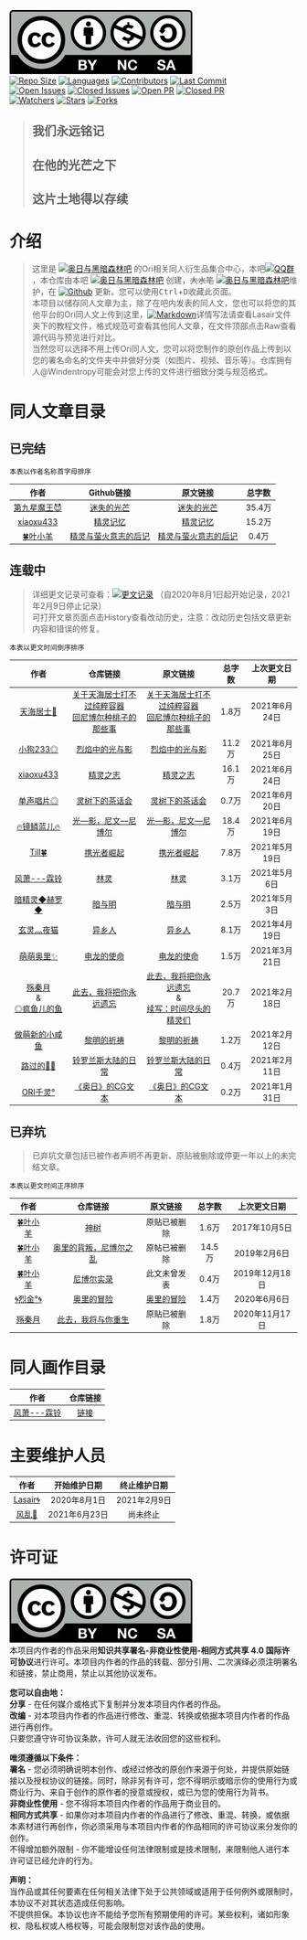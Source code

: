 [![License](https://raw.githubusercontent.com/Windentropy/OriArticle/45c2524d0a933c1211dd2930436cc6ec0d4baac8/Lasair/by-nc-sa.svg)](http://creativecommons.org/licenses/by-nc-sa/4.0/)  
[![Repo Size](https://img.shields.io/github/repo-size/Windentropy/OriArticle?logo=github)](https://github.com/Windentropy/OriArticle/archive/master.zip) [![Languages](https://img.shields.io/github/languages/count/Windentropy/OriArticle?logo=github)](https://github.com/Windentropy/OriArticle) [![Contributors](https://img.shields.io/github/contributors/Windentropy/OriArticle?logo=github)](https://github.com/Windentropy/OriArticle/graphs/contributors) [![Last Commit](https://img.shields.io/github/last-commit/Windentropy/OriArticle/master?logo=github)](https://github.com/Windentropy/OriArticle/commits/master)  
[![Open Issues](https://img.shields.io/github/issues/Windentropy/OriArticle?logo=github)](https://github.com/Windentropy/OriArticle/issues) [![Closed Issues](https://img.shields.io/github/issues-closed/Windentropy/OriArticle?logo=github)](https://github.com/Windentropy/OriArticle/issues?q=is%3Aissue+is%3Aclosed) [![Open PR](https://img.shields.io/github/issues-pr/Windentropy/OriArticle?logo=github)](https://github.com/Windentropy/OriArticle/pulls) [![Closed PR](https://img.shields.io/github/issues-pr-closed/Windentropy/OriArticle?logo=github)](https://github.com/Windentropy/OriArticle/pulls?q=is%3Apr+is%3Aclosed)  
[![Watchers](https://img.shields.io/github/watchers/Windentropy/OriArticle?style=social)](https://github.com/Windentropy/OriArticle/watchers) [![Stars](https://img.shields.io/github/stars/Windentropy/OriArticle?style=social)](https://github.com/Windentropy/OriArticle/stargazers) [![Forks](https://img.shields.io/github/forks/Windentropy/OriArticle?style=social)](https://github.com/Windentropy/OriArticle/network/members)  

> ## 我们永远铭记  
> ## 在他的光芒之下  
> ## 这片土地得以存续

# 介绍  
> 这里是 [![奥日与黑暗森林吧](https://img.shields.io/badge/%E7%99%BE%E5%BA%A6%E8%B4%B4%E5%90%A7-%E5%A5%A5%E6%97%A5%E4%B8%8E%E9%BB%91%E6%9A%97%E6%A3%AE%E6%9E%97%E5%90%A7-3388ff.svg?style=plastic&logo=baidu)](https://tieba.baidu.com/f?kw=%E5%A5%A5%E6%97%A5%E4%B8%8E%E9%BB%91%E6%9A%97%E6%A3%AE%E6%9E%97) 的Ori相关同人衍生品集合中心，本吧[![QQ群](https://img.shields.io/badge/QQ%E7%BE%A4-322462822-eb1923.svg?style=plastic&logo=tencentqq)](https://jq.qq.com/?_wv=1027&k=0p9alHEK)，本仓库由本吧 [![奥日与黑暗森林吧](https://img.shields.io/badge/%E5%89%8D%E5%B0%8F%E5%90%A7%E4%B8%BB-Lasair%F0%9F%8C%80-aee880.svg?style=plastic)](https://tieba.baidu.com/home/main/?un=GankinGwenn) 创建，~~大水笔~~ [![奥日与黑暗森林吧](https://img.shields.io/badge/%E5%90%A7%E5%8F%8B-%E9%A3%8E%E4%B9%B1%F0%9F%8C%B2-00BFFF.svg?style=plastic)](https://tieba.baidu.com/home/main/?un=yyf_1996)维护，在 [![Github](https://img.shields.io/badge/-Github-24292e.svg?style=plastic&logo=github)](https://github.com/Windentropy/OriArticle) 更新。您可以使用<kbd>Ctrl</kbd>+<kbd>D</kbd>收藏此页面。  
> 本项目以储存同人文章为主，除了在吧内发表的同人文，您也可以将您的其他平台的Ori同人文上传到这里，[![Markdown](https://img.shields.io/badge/-Markdown-%23000?style=plastic&logo=markdown)](https://baike.baidu.com/item/MarkDown)详情写法请查看Lasair文件夹下的教程文件，格式规范可查看其他同人文章，在文件顶部点击Raw查看源代码与预览进行对比。  
> 当然您可以选择不用上传Ori同人文，您可以将您制作的原创作品上传到以您的署名命名的文件夹中并做好分类（如图片、视频、音乐等）。仓库拥有人@Windentropy可能会对您上传的文件进行细致分类与规范格式。  

# 同人文章目录  
## 已完结  
    本表以作者名称首字母排序  
| 作者 | Github链接  | 原文链接 | 总字数 | 
| :----: | :----: | :----: |  :----: |
| [第九星魔王😈](https://tieba.baidu.com/home/main?un=%E4%BD%A0%E9%9C%80%E8%A6%81%E6%94%BE%E7%82%B9%E8%A1%80) | [迷失的光芒](https://github.com/Windentropy/OriArticle/blob/master/%E7%AC%AC%E4%B9%9D%E6%98%9F%E9%AD%94%E7%8E%8B/%E8%BF%B7%E5%A4%B1%E7%9A%84%E5%85%89%E8%8A%92.md) | [迷失的光芒](https://tieba.baidu.com/p/6583878963) | 35.4万 |
| [xiaoxu433](https://tieba.baidu.com/home/main?un=xiaoxu433) | [精灵记忆](https://github.com/Windentropy/OriArticle/blob/master/xiaoxu433/%E7%B2%BE%E7%81%B5%E8%AE%B0%E5%BF%86.md) |  [精灵记忆](https://tieba.baidu.com/p/6671368353) | 15.2万 |
| [🍀叶小羊](https://tieba.baidu.com/home/main?un=%E8%AF%B8%E6%9C%88%E6%97%A0%E6%80%9D%E6%80%80) | [精灵与萤火意志的后记](https://github.com/Windentropy/OriArticle/blob/master/%E5%8F%B6%E5%B0%8F%E7%BE%8A/%E7%B2%BE%E7%81%B5%E4%B8%8E%E8%90%A4%E7%81%AB%E6%84%8F%E5%BF%97%E7%9A%84%E5%90%8E%E8%AE%B0.md) |  [精灵与萤火意志的后记](https://tieba.baidu.com/p/6669136662) | 0.4万 |

## 连载中  
> 详细更文记录可查看：[![更文记录](https://img.shields.io/badge/%E6%9B%B4%E6%96%87%E8%AE%B0%E5%BD%95-Github-24292e.svg?style=flat-square&logo=github)](https://github.com/Windentropy/OriArticle/blob/master/Lasair/%E6%9B%B4%E6%96%87%E8%AE%B0%E5%BD%95.md) （自2020年8月1日起开始记录，2021年2月9日停止记录）  
> 可打开文章页面点击History查看改动历史，注意：改动历史包括文章更新内容和错误的修复。

    本表以更文时间倒序排序  
| 作者 | 仓库链接 | 原文链接 | 总字数 | 上次更文日期 | 
| :----: | :----:  | :----: | :----: | :----: | 
| [天海居士🌊](https://tieba.baidu.com/home/main?un=&ie=utf-8&id=tb.1.2db01aac.3StrlLeMo6IrxRYcwO-ijw?t=1624002043&fr=pb) | [关于天海居士打不过纯粹容器<br>回尼博尔种桃子的那些事](https://github.com/Windentropy/OriArticle/blob/main/天海居士/关于天海居士打不过纯粹容器回尼博尔种桃子的那些事.md) |  [关于天海居士打不过纯粹容器<br>回尼博尔种桃子的那些事](https://tieba.baidu.com/p/7389273898) | 1.8万 | 2021年6月24日 | 
| [小狗233◎](https://tieba.baidu.com/home/main?un=%E5%B0%8F%E7%8B%97233333) | [烈焰中的光与影](https://github.com/Windentropy/OriArticle/blob/master/%E5%B0%8F%E7%8B%97233/%E7%83%88%E7%84%B0%E4%B8%AD%E7%9A%84%E5%85%89%E4%B8%8E%E5%BD%B1.md) | [烈焰中的光与影](https://tieba.baidu.com/p/6685968017) | 11.2万 | 2021年6月25日 |   
| [xiaoxu433](https://tieba.baidu.com/home/main?un=xiaoxu433) | [精灵之志](https://github.com/Windentropy/OriArticle/blob/main/xiaoxu433/精灵之志.md) |  [精灵之志](https://tieba.baidu.com/p/7240022202) | 16.1万 | 2021年6月24日 |   
| [单声唱片◎](https://tieba.baidu.com/home/main?un=&ie=utf-8&id=tb.1.2c953467.-vCbfWR8N7GKlpPSeeeX4w?t=1587269383&fr=pb) | [灵树下的茶话会](https://github.com/Windentropy/OriArticle/blob/master/单声唱片/灵树下的茶话会.md) | [灵树下的茶话会](https://tieba.baidu.com/p/7225235381) | 0.7万 | 2021年6月20日 |  
| [🔥镜鳞蓝儿🔥](https://tieba.baidu.com/home/main?un=%E9%AD%82s%E9%82%AA%E7%81%AC%E9%BE%99%E7%A5%9E) | [光—影，尼文—尼博尔](https://github.com/Windentropy/OriArticle/blob/master/%E9%95%9C%E9%B3%9E%E8%93%9D%E5%84%BF/%E5%85%89%E2%80%94%E5%BD%B1%EF%BC%8C%E5%B0%BC%E6%96%87%E2%80%94%E5%B0%BC%E5%8D%9A%E5%B0%94.md) | [光—影，尼文—尼博尔](https://tieba.baidu.com/p/6917053109) | 18.4万 | 2021年6月19日 |  
| [Till🍀](https://tieba.baidu.com/home/main?un=%E8%90%A8%E5%85%B0%E8%B5%9B%E5%B0%8F%E8%8F%B2) | [携光者崛起](https://github.com/Windentropy/OriArticle/blob/master/Till/%E6%90%BA%E5%85%89%E8%80%85%E5%B4%9B%E8%B5%B7.md) | [携光者崛起](https://tieba.baidu.com/p/6556636373) | 7.8万 | 2021年5月19日 | 
| [风萧---霖铃](https://tieba.baidu.com/home/main?un=nphws) | [林灵](https://github.com/Windentropy/OriArticle/blob/master/%E9%A3%8E%E7%AE%AB---%E9%9C%96%E9%93%83/%E6%9E%97%E7%81%B5.md) | [林灵](https://tieba.baidu.com/p/6458349974) | 3.1万 | 2021年5月6日 | 
| [暗精灵◆赫罗◆](https://tieba.baidu.com/home/main?un=%E5%92%8C%E5%86%A5snan) | [暗与明](https://github.com/Windentropy/OriArticle/blob/master/%E6%9A%97%E7%B2%BE%E7%81%B5%E8%B5%AB%E7%BD%97/%E6%9A%97%E4%B8%8E%E6%98%8E.md) | [暗与明](https://tieba.baidu.com/p/6633492438) | 2.5万 | 2021年5月3日 |  
| [玄灵灬夜猫](https://tieba.baidu.com/home/main?un=%E7%8E%84%E7%81%B5%E7%81%AC%E5%A4%9C%E7%8C%AB) | [异乡人](https://github.com/Windentropy/OriArticle/blob/master/%E7%8E%84%E7%81%B5%E7%81%AC%E5%A4%9C%E7%8C%AB/%E5%BC%82%E4%B9%A1%E4%BA%BA.md) | [异乡人](https://tieba.baidu.com/p/6548785902) | 8.1万 | 2021年4月19日 | 
| [萌萌奥里✨](https://tieba.baidu.com/home/main?un=qpowieuryt78) | [电龙的使命](https://github.com/Windentropy/OriArticle/blob/master/%E8%90%8C%E8%90%8C%E5%A5%A5%E9%87%8C/%E7%94%B5%E9%BE%99%E7%9A%84%E4%BD%BF%E5%91%BD.md) | [电龙的使命](https://tieba.baidu.com/p/6622474111) | 1.5万 | 2021年3月21日 |  
| [殇秦月](https://tieba.baidu.com/home/main?un=%E6%AE%87%E7%A7%A6%E6%9C%88)<br>&<br>[◎疯鱼儿的鱼](https://tieba.baidu.com/home/main?un=%E6%88%B3%E4%BD%A0%E5%A4%A7%E5%8A%A8%E8%84%89) | [此去，我将把你永远遗忘](https://github.com/Windentropy/OriArticle/blob/master/%E6%AE%87%E7%A7%A6%E6%9C%88/%E6%AD%A4%E5%8E%BB%EF%BC%8C%E6%88%91%E5%B0%86%E6%8A%8A%E4%BD%A0%E6%B0%B8%E8%BF%9C%E9%81%97%E5%BF%98.md) | [此去，我将把你永远遗忘](https://tieba.baidu.com/p/6313623755)<br>&<br>[续写：时间尽头的精灵们](https://tieba.baidu.com/p/6761454618) | 20.7万 | 2021年2月18日 |  
| [做萌新的小咸鱼](https://tieba.baidu.com/home/main?un=做萌新的小咸鱼) | [黎明的祈祷](https://github.com/Windentropy/OriArticle/blob/master/做萌新的小咸鱼/黎明的祈祷.md) |  [黎明的祈祷](https://tieba.baidu.com/p/7226474820) | 1.2万 | 2021年2月12日 |  
| [路过的🍭🍭](https://tieba.baidu.com/home/main/?un=l游戏路人甲l) | [铃罗兰斯大陆的日常](https://github.com/Windentropy/OriArticle/blob/master/%E8%B7%AF%E8%BF%87%E7%9A%84%E7%B3%96%E7%B3%96/%E9%93%83%E7%BD%97%E5%85%B0%E6%96%AF%E5%A4%A7%E9%99%86%E7%9A%84%E6%97%A5%E5%B8%B8.md) | [铃罗兰斯大陆的日常](https://tieba.baidu.com/p/6813231130) | 0.4万 | 2021年2月11日 | 
| [ORI千灵°](https://tieba.baidu.com/home/main?un=寂轮2333) | [《奥日》的CG文本](https://github.com/Windentropy/OriArticle/blob/main/ORI%E5%8D%83%E7%81%B5%C2%B0/%E3%80%8A%E5%A5%A5%E6%97%A5%E3%80%8B%E7%9A%84CG%E6%96%87%E6%9C%AC.md) |  [《奥日》的CG文本](https://tieba.baidu.com/p/7212246432) | 0.2万 | 2021年1月31日 |   

## 已弃坑
> 已弃坑文章包括已被作者声明不再更新、原贴被删除或停更一年以上的未完结文章。

    本表以更文时间正序排序
| 作者 | 仓库链接  | 原文链接 | 总字数 | 上次更文日期 |  
| :----: | :----:  | :----: | :----: | :----: |  
| [🍀叶小羊](https://tieba.baidu.com/home/main?un=%E8%AF%B8%E6%9C%88%E6%97%A0%E6%80%9D%E6%80%80) | [神树](https://github.com/Windentropy/OriArticle/blob/master/%E5%8F%B6%E5%B0%8F%E7%BE%8A/%E7%A5%9E%E6%A0%91.md) | 原贴已被删除 | 1.6万 | 2017年10月5日 |  
| [🍀叶小羊](https://tieba.baidu.com/home/main?un=%E8%AF%B8%E6%9C%88%E6%97%A0%E6%80%9D%E6%80%80) | [奥里的背叛，尼博尔之乱](https://github.com/Windentropy/OriArticle/blob/master/%E5%8F%B6%E5%B0%8F%E7%BE%8A/%E5%A5%A5%E9%87%8C%E7%9A%84%E8%83%8C%E5%8F%9B%EF%BC%8C%E5%B0%BC%E5%8D%9A%E5%B0%94%E4%B9%8B%E4%B9%B1.md) | 原帖已被删除 | 14.5万 | 2019年2月6日 |  
| [🍀叶小羊](https://tieba.baidu.com/home/main?un=%E8%AF%B8%E6%9C%88%E6%97%A0%E6%80%9D%E6%80%80) | [尼博尔实录](https://github.com/Windentropy/OriArticle/blob/master/%E5%8F%B6%E5%B0%8F%E7%BE%8A/%E5%B0%BC%E5%8D%9A%E5%B0%94%E5%AE%9E%E5%BD%95.md) | 此文未曾发表  | 0.4万 | 2019年12月18日 |  
| [🌀烈金°🌀](https://tieba.baidu.com/home/main?un=%E8%A3%82%E9%87%91%E9%93%B6%E6%B2%B3) | [奥里的冒险](https://github.com/Windentropy/OriArticle/blob/master/%E7%83%88%E9%87%91/%E5%A5%A5%E9%87%8C%E7%9A%84%E5%86%92%E9%99%A9.md) | [奥里的冒险](https://tieba.baidu.com/p/6607979022) | 1.4万 | 2020年6月6日 | 
| [殇秦月](https://tieba.baidu.com/home/main?un=%E6%AE%87%E7%A7%A6%E6%9C%88) | [此去，我将与你重生](https://github.com/Windentropy/OriArticle/blob/master/%E6%AE%87%E7%A7%A6%E6%9C%88/%E6%AD%A4%E5%8E%BB%EF%BC%8C%E6%88%91%E5%B0%86%E4%B8%8E%E4%BD%A0%E9%87%8D%E7%94%9F.md) | 原贴已被删除 | 1.8万 | 2020年11月17日 |  

# 同人画作目录  
| 作者 | 仓库链接 |  
| :----:| :----: |  
| [风萧---霖铃](https://tieba.baidu.com/home/main?un=nphws)| [链接](https://github.com/Windentropy/OriArticle/tree/master/%E9%A3%8E%E7%AE%AB---%E9%9C%96%E9%93%83/%E5%9B%BE%E7%89%87/%E7%94%BB%E4%BD%9C)

# 主要维护人员
| 作者 | 开始维护日期  | 终止维护日期 | 
| :----: | :----:  | :----: | 
| [Lasair🌀](https://tieba.baidu.com/home/main?un=nphws) | 2020年8月1日 | 2021年2月9日 |  
| [风乱🌲](https://tieba.baidu.com/home/main?un=yyf_1996) | 2021年6月23日 | 尚未终止 |  
 

# 许可证  
[![License](https://raw.githubusercontent.com/Windentropy/OriArticle/45c2524d0a933c1211dd2930436cc6ec0d4baac8/Lasair/by-nc-sa.svg)](http://creativecommons.org/licenses/by-nc-sa/4.0/)  
本项目内作者的作品采用**知识共享署名-非商业性使用-相同方式共享 4.0 国际许可协议**进行许可。本项目内作者的作品的转载、部分引用、二次演绎必须注明署名和链接，禁止商用，禁止以其他协议发布。  

**您可以自由地：**  
**分享** - 在任何媒介或格式下复制并分发本项目内作者的作品。  
**改编** - 对本项目内作者的作品进行修改、重混、转换或依据本项目内作者的作品进行再创作。  
只要您遵守许可协议条款，许可人就无法收回您的这些权利。  

**唯须遵循以下条件：**  
**署名** - 您必须明确说明本创作、或经过修改的原创作来源于何处，并提供原始链接以及授权协议的链接。同时，除非另有许可，您不得明示或暗示你的使用行为或商业行为、来自于创作的原作者的授意或授权，或已为您的使用行为背书。  
**非商业性使用** - 您不得将本项目内作者的作品用于商业目的。  
**相同方式共享** - 如果你对本项目内作者的作品进行了修改、重混、转换，或依据本素材进行再创作，你必须采用与本项目内作者的作品相同的许可协议来分发你的创作。  
不得增加额外限制 - 你不能增设任何法律限制或是技术限制，来限制他人进行本许可证已经允许的行为。  

**声明：**  
当作品或其任何要素在任何相关法律下处于公共领域或适用于任何例外或限制时，本协议不对其状态造成任何影响。  
不提供担保。本协议也许不能给予您所有预期使用的许可。某些权利，诸如形象权、隐私权或人格权等，可能会限制您对该作品的使用。  